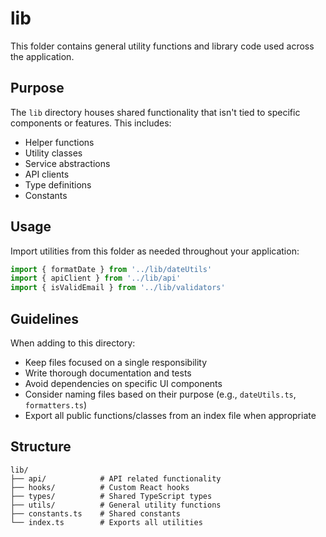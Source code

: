 # lib

This folder contains general utility functions and library code used across the application.

## Purpose

The `lib` directory houses shared functionality that isn't tied to specific components or features. This includes:

- Helper functions
- Utility classes
- Service abstractions
- API clients
- Type definitions
- Constants

## Usage

Import utilities from this folder as needed throughout your application:

```typescript
import { formatDate } from '../lib/dateUtils'
import { apiClient } from '../lib/api'
import { isValidEmail } from '../lib/validators'
```

## Guidelines

When adding to this directory:

- Keep files focused on a single responsibility
- Write thorough documentation and tests
- Avoid dependencies on specific UI components
- Consider naming files based on their purpose (e.g., `dateUtils.ts`, `formatters.ts`)
- Export all public functions/classes from an index file when appropriate

## Structure

```
lib/
├── api/            # API related functionality
├── hooks/          # Custom React hooks
├── types/          # Shared TypeScript types
├── utils/          # General utility functions
├── constants.ts    # Shared constants
└── index.ts        # Exports all utilities
```

